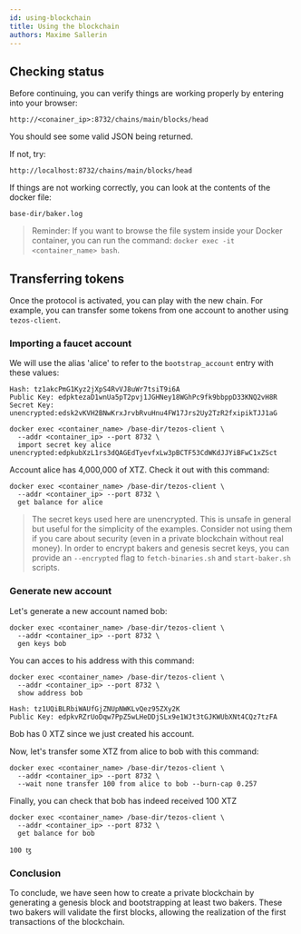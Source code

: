 ```yaml
---
id: using-blockchain
title: Using the blockchain
authors: Maxime Sallerin
---
```


## Checking status

Before continuing, you can verify things are working properly by entering into your browser:

```shell
http://<conainer_ip>:8732/chains/main/blocks/head
```

You should see some valid JSON being returned.

If not, try: 

```shell
http://localhost:8732/chains/main/blocks/head
```

If things are not working correctly, you can look at the contents of the docker file:

```shell
base-dir/baker.log
```

> Reminder: If you want to browse the file system inside your Docker container, you can run the command: `docker exec -it <container_name> bash`.


## Transferring tokens

Once the protocol is activated, you can play with the new chain. For example, you can transfer some tokens from one account to another using `tezos-client`.

### Importing a faucet account

We will use the alias 'alice' to refer to the `bootstrap_account` entry with these values:

```
Hash: tz1akcPmG1Kyz2jXpS4RvVJ8uWr7tsiT9i6A
Public Key: edpktezaD1wnUa5pT2pvj1JGHNey18WGhPc9fk9bbppD33KNQ2vH8R
Secret Key: unencrypted:edsk2vKVH2BNwKrxJrvbRvuHnu4FW17Jrs2Uy2TzR2fxipikTJJ1aG
```

```
docker exec <container_name> /base-dir/tezos-client \
  --addr <container_ip> --port 8732 \
  import secret key alice unencrypted:edpkubXzL1rs3dQAGEdTyevfxLw3pBCTF53CdWKdJJYiBFwC1xZSct
```

Account alice has 4,000,000 of XTZ. Check it out with this command:

```shell
docker exec <container_name> /base-dir/tezos-client \
  --addr <container_ip> --port 8732 \
  get balance for alice
```

> The secret keys used here are unencrypted. This is unsafe in general but useful for the simplicity of the examples. Consider not using them if you care about security (even in a private blockchain without real money).
> In order to encrypt bakers and genesis secret keys, you can provide an `--encrypted` flag to `fetch-binaries.sh` and `start-baker.sh` scripts.

### Generate new account

Let's generate a new account named bob:

```shell
docker exec <container_name> /base-dir/tezos-client \
  --addr <container_ip> --port 8732 \
  gen keys bob
```

You can acces to his address with this command:

```shell
docker exec <container_name> /base-dir/tezos-client \
  --addr <container_ip> --port 8732 \
  show address bob
```

```shell
Hash: tz1UQiBLRbiWAUfGjZNUpNWKLvQez95ZXy2K
Public Key: edpkvRZrUoDqw7PpZ5wLHeDDjSLx9e1WJt3tGJKWUbXNt4CQz7tzFA
```

Bob has 0 XTZ since we just created his account.

Now, let's transfer some XTZ from alice to bob with this command:

```shell
docker exec <container_name> /base-dir/tezos-client \
  --addr <container_ip> --port 8732 \
  --wait none transfer 100 from alice to bob --burn-cap 0.257
```
 
 Finally, you can check that bob has indeed received 100 XTZ

```shell
docker exec <container_name> /base-dir/tezos-client \
  --addr <container_ip> --port 8732 \
  get balance for bob
```

```shell
100 ꜩ
```

### Conclusion 

To conclude, we have seen how to create a private blockchain by generating a genesis block and bootstrapping at least two bakers. These two bakers will validate the first blocks, allowing the realization of the first transactions of the blockchain.














